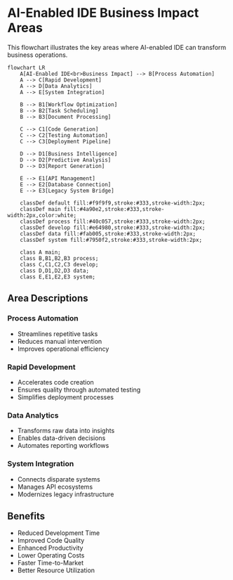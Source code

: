 # AI-Enabled IDE Business Impact Areas

This flowchart illustrates the key areas where AI-enabled IDE can transform business operations.

```mermaid
flowchart LR
    A[AI-Enabled IDE<br>Business Impact] --> B[Process Automation]
    A --> C[Rapid Development]
    A --> D[Data Analytics]
    A --> E[System Integration]
    
    B --> B1[Workflow Optimization]
    B --> B2[Task Scheduling]
    B --> B3[Document Processing]
    
    C --> C1[Code Generation]
    C --> C2[Testing Automation]
    C --> C3[Deployment Pipeline]
    
    D --> D1[Business Intelligence]
    D --> D2[Predictive Analysis]
    D --> D3[Report Generation]
    
    E --> E1[API Management]
    E --> E2[Database Connection]
    E --> E3[Legacy System Bridge]

    classDef default fill:#f9f9f9,stroke:#333,stroke-width:2px;
    classDef main fill:#4a90e2,stroke:#333,stroke-width:2px,color:white;
    classDef process fill:#40c057,stroke:#333,stroke-width:2px;
    classDef develop fill:#e64980,stroke:#333,stroke-width:2px;
    classDef data fill:#fab005,stroke:#333,stroke-width:2px;
    classDef system fill:#7950f2,stroke:#333,stroke-width:2px;
    
    class A main;
    class B,B1,B2,B3 process;
    class C,C1,C2,C3 develop;
    class D,D1,D2,D3 data;
    class E,E1,E2,E3 system;
```

## Area Descriptions

### Process Automation
- Streamlines repetitive tasks
- Reduces manual intervention
- Improves operational efficiency

### Rapid Development
- Accelerates code creation
- Ensures quality through automated testing
- Simplifies deployment processes

### Data Analytics
- Transforms raw data into insights
- Enables data-driven decisions
- Automates reporting workflows

### System Integration
- Connects disparate systems
- Manages API ecosystems
- Modernizes legacy infrastructure

## Benefits
- Reduced Development Time
- Improved Code Quality
- Enhanced Productivity
- Lower Operating Costs
- Faster Time-to-Market
- Better Resource Utilization

